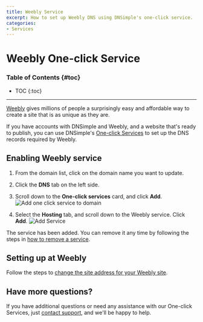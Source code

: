 ```yaml
---
title: Weebly Service
excerpt: How to set up Weebly DNS using DNSimple's one-click service.
categories:
- Services
---
```


# Weebly One-click Service

### Table of Contents {#toc}

* TOC
{:toc}

---

[Weebly](http://www.weebly.com) gives millions of people a surprisingly easy and affordable way to create a site that is as unique as they are.

If you have accounts with DNSimple and Weebly, and a website that's ready to publish, you can use DNSimple's [One-click Services](/categories/services/) to set up the DNS records required by Weebly.

## Enabling Weebly service

1. From the domain list, click on the domain name you want to update.
1. Click the **DNS** tab on the left side.
1. Scroll down to the **One-click services** card, and click **Add**.
    ![Add one click service to domain](/files/add-one-click-service.png)

1. Select the **Hosting** tab, and scroll down to the Weebly service. Click **Add**.
    ![Add Service](/files/services-Weebly.png)

The service has been added. You can remove it any time by following the steps in [how to remove a service](/articles/services/#removing-services).

## Setting up at Weebly

Follow the steps to [change the site address for your Weebly site](https://www.weebly.com/app/help/us/en/topics/how-to-use-a-domain-you-purchased-elsewhere).

## Have more questions?

If you have additional questions or need any assistance with our One-click Services, just [contact support](https://dnsimple.com/feedback), and we'll be happy to help.
